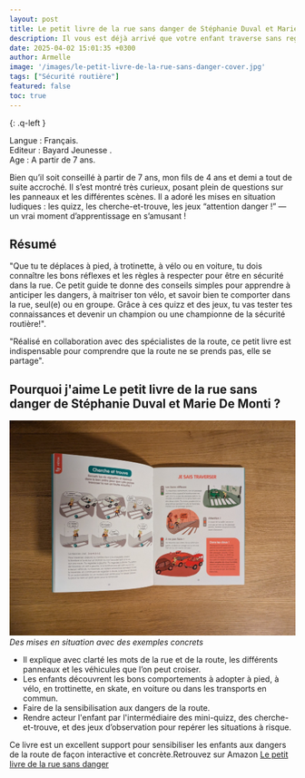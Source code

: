 ```yaml
---
layout: post
title: Le petit livre de la rue sans danger de Stéphanie Duval et Marie De Monti 
description: Il vous est déjà arrivé que votre enfant traverse sans regarder, ou qu’il ne remarque pas une voiture qui approche ? Cela m’est déjà arrivé, et c’est justement pour cela que ce livre aide à comprendre les dangers. Grâce à ses quiz, ses cherche-et-trouve et ses scènes du quotidien, il permet d’expliquer en douceur les règles de sécurité routière et les bons réflexes à adopter.
date: 2025-04-02 15:01:35 +0300
author: Armelle
image: '/images/le-petit-livre-de-la-rue-sans-danger-cover.jpg'
tags: ["Sécurité routière"]
featured: false
toc: true
---
```


{: .q-left }

Langue : Français.               
Editeur : Bayard Jeunesse .   
Age : A partir de 7 ans.

Bien qu’il soit conseillé à partir de 7 ans, mon fils de 4 ans et demi a tout de suite accroché. Il s’est montré très curieux, posant plein de questions sur les panneaux et les différentes scènes. Il a adoré les mises en situation ludiques : les quizz, les cherche-et-trouve, les jeux “attention danger !” — un vrai moment d’apprentissage en s’amusant !

## Résumé

"Que tu te déplaces à pied, à trotinette, à vélo ou en voiture, tu dois connaître les bons réflexes et les règles à respecter pour être en sécurité dans la rue. Ce petit guide te donne des conseils simples pour apprendre à anticiper les dangers, à maitriser ton vélo, et savoir bien te comporter dans la rue, seul(e) ou en groupe. Grâce à ces quizz et des jeux, tu vas tester tes connaissances et devenir un champion ou une championne de la sécurité routière!".

"Réalisé en collaboration avec des spécialistes de la route, ce petit livre est indispensable pour comprendre que la route ne se prends pas, elle se partage".

## Pourquoi j'aime Le petit livre de la rue sans danger de Stéphanie Duval et Marie De Monti ?

![Des mises en situation avec des exemples concrets](images/le-petit-livre-de-la-rue-sans-danger-int.jpg)
*Des mises en situation avec des exemples concrets*
- Il explique avec clarté les mots de la rue et de la route, les différents panneaux et les véhicules que l’on peut croiser.
- Les enfants découvrent les bons comportements à adopter à pied, à vélo, en trottinette, en skate, en voiture ou dans les transports en commun.
- Faire de la sensibilisation aux dangers de la route.
- Rendre acteur l'enfant par l'intermédiaire des mini-quizz, des cherche-et-trouve, et des jeux d’observation pour repérer les situations à risque.

Ce livre est un excellent support pour sensibiliser les enfants aux dangers de la route de façon interactive et concrète.Retrouvez sur Amazon [Le petit livre de la rue sans danger](https://amzn.to/3Gh0eAH)